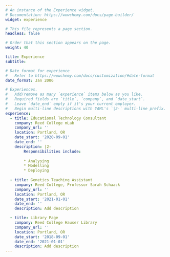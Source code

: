 ```yaml
---
# An instance of the Experience widget.
# Documentation: https://wowchemy.com/docs/page-builder/
widget: experience

# This file represents a page section.
headless: false

# Order that this section appears on the page.
weight: 40

title: Experience
subtitle:

# Date format for experience
#   Refer to https://wowchemy.com/docs/customization/#date-format
date_format: Jan 2006

# Experiences.
#   Add/remove as many `experience` items below as you like.
#   Required fields are `title`, `company`, and `date_start`.
#   Leave `date_end` empty if it's your current employer.
#   Begin multi-line descriptions with YAML's `|2-` multi-line prefix.
experience:
  - title: Educational Technology Consultant
    company: Reed College mLab
    company_url: ''
    location: Portland, OR
    date_start: '2020-09-01'
    date_end: ''
    description: |2-
        Responsibilities include:
        
        * Analysing
        * Modelling
        * Deploying
        
  - title: Genetics Teaching Assistant
    company: Reed College, Professor Sarah Schaack
    company_url: ''
    location: Portland, OR
    date_start: '2021-01-01'
    date_end: ''
    description: Add description

  - title: Library Page
    company: Reed College Hauser Library
    company_url: ''
    location: Portland, OR
    date_start: '2018-09-01'
    date_end: '2021-01-01'
    description: Add description
---
```

